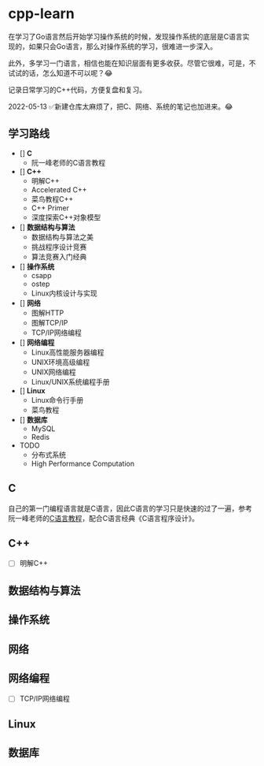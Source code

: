 # cpp-learn

在学习了Go语言然后开始学习操作系统的时候，发现操作系统的底层是C语言实现的，如果只会Go语言，那么对操作系统的学习，很难进一步深入。

此外，多学习一门语言，相信也能在知识层面有更多收获。尽管它很难，可是，不试试的话，怎么知道不可以呢？😂

记录日常学习的C++代码，方便复盘和复习。

2022-05-13 
✅新建仓库太麻烦了，把C、网络、系统的笔记也加进来。😂

## 学习路线

- [] **C** 
  - 阮一峰老师的C语言教程
- [] **C++**
  - 明解C++
  - Accelerated C++
  - 菜鸟教程C++
  - C++ Primer
  - 深度探索C++对象模型
- [] **数据结构与算法**
  - 数据结构与算法之美
  - 挑战程序设计竞赛
  - 算法竞赛入门经典
- [] **操作系统**
  - csapp
  - ostep
  - Linux内核设计与实现
- [] **网络**
  - 图解HTTP
  - 图解TCP/IP
  - TCP/IP网络编程
- [] **网络编程**
  - Linux高性能服务器编程
  - UNIX环境高级编程
  - UNIX网络编程
  - Linux/UNIX系统编程手册
- [] **Linux**
  - Linux命令行手册
  - 菜鸟教程
- [] **数据库**
  - MySQL
  - Redis
- TODO
  - 分布式系统
  - High Performance Computation

## C

自己的第一门编程语言就是C语言，因此C语言的学习只是快速的过了一遍，参考阮一峰老师的[C语言教程](https://wangdoc.com/clang/)，配合C语言经典《C语言程序设计》。

## C++

- [ ] 明解C++

## 数据结构与算法



## 操作系统

## 网络

## 网络编程

- [ ] TCP/IP网络编程

## Linux

## 数据库

